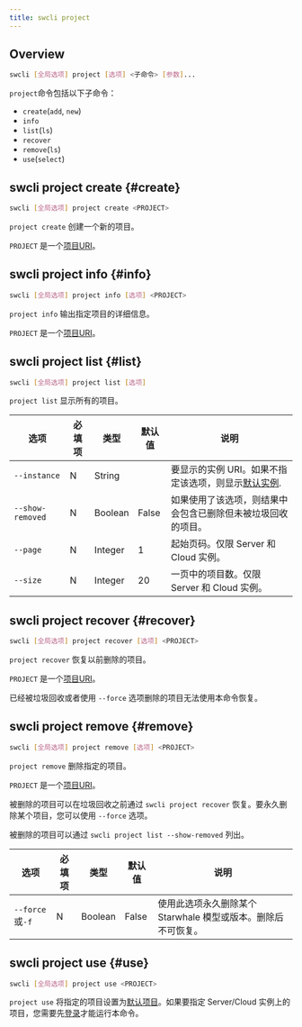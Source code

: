 ```yaml
---
title: swcli project
---
```


## Overview

```bash
swcli [全局选项] project [选项] <子命令> [参数]...
```

`project`命令包括以下子命令：

* `create`(`add`, `new`)
* `info`
* `list`(`ls`)
* `recover`
* `remove`(`ls`)
* `use`(`select`)

## swcli project create {#create}

```bash
swcli [全局选项] project create <PROJECT>
```

`project create` 创建一个新的项目。

`PROJECT` 是一个[项目URI](../../swcli/uri.md#project)。

## swcli project info {#info}

```bash
swcli [全局选项] project info [选项] <PROJECT>
```

`project info` 输出指定项目的详细信息。

`PROJECT` 是一个[项目URI](../../swcli/uri.md#project)。

## swcli project list {#list}

```bash
swcli [全局选项] project list [选项]
```

`project list` 显示所有的项目。

| 选项 | 必填项 | 类型 | 默认值 | 说明 |
| --- | --- | --- | --- | --- |
| `--instance` | N | String | | 要显示的实例 URI。如果不指定该选项，则显示[默认实例](../../swcli/uri.md#defaultInstance). |
| `--show-removed` | N | Boolean | False | 如果使用了该选项，则结果中会包含已删除但未被垃圾回收的项目。 |
| `--page` | N | Integer | 1 | 起始页码。仅限 Server 和 Cloud 实例。 |
| `--size` | N | Integer | 20 | 一页中的项目数。仅限 Server 和 Cloud 实例。 |

## swcli project recover {#recover}

```bash
swcli [全局选项] project recover [选项] <PROJECT>
```

`project recover` 恢复以前删除的项目。

`PROJECT` 是一个[项目URI](../../swcli/uri.md#project)。

已经被垃圾回收或者使用 `--force` 选项删除的项目无法使用本命令恢复。

## swcli project remove {#remove}

```bash
swcli [全局选项] project remove [选项] <PROJECT>
```

`project remove` 删除指定的项目。

`PROJECT` 是一个[项目URI](../../swcli/uri.md#project)。

被删除的项目可以在垃圾回收之前通过 `swcli project recover` 恢复。要永久删除某个项目，您可以使用 `--force` 选项。

被删除的项目可以通过 `swcli project list --show-removed` 列出。

| 选项 | 必填项 | 类型 | 默认值 | 说明 |
| --- | --- | --- | --- | --- |
| `--force`或`-f` | N | Boolean | False | 使用此选项永久删除某个 Starwhale 模型或版本。删除后不可恢复。 |

## swcli project use {#use}

```bash
swcli [全局选项] project use <PROJECT>
```

`project use` 将指定的项目设置为[默认项目](../../swcli/uri.md#defaultProject)。如果要指定 Server/Cloud 实例上的项目，您需要先[登录](instance#login)才能运行本命令。
